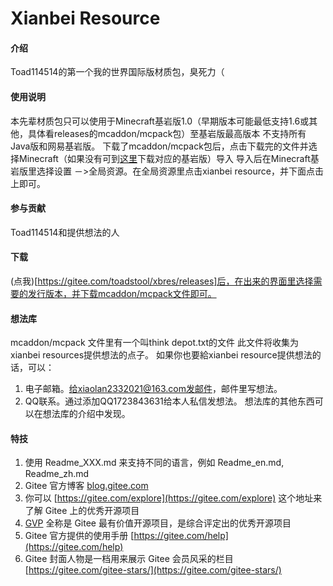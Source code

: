 # Xianbei Resource

#### 介绍
Toad114514的第一个我的世界国际版材质包，臭死力（

#### 使用说明
本先辈材质包只可以使用于Minecraft基岩版1.0（早期版本可能最低支持1.6或其他，具体看releases的mcaddon/mcpack包）至基岩版最高版本
不支持所有Java版和网易基岩版。
下载了mcaddon/mcpack包后，点击下载完的文件并选择Minecraft（如果没有可到[这里](http://klpbbs.com/xz)下载对应的基岩版）导入
导入后在Minecraft基岩版里选择设置 －>全局资源。在全局资源里点击xianbei resource，并下面点击上即可。
#### 参与贡献
Toad114514和提供想法的人

#### 下载
(点我)[https://gitee.com/toadstool/xbres/releases]后，在出来的界面里选择需要的发行版本，并下载mcaddon/mcpack文件即可。

#### 想法库
mcaddon/mcpack 文件里有一个叫think depot.txt的文件
此文件将收集为xianbei resources提供想法的点子。
如果你也要給xianbei resource提供想法的话，可以：
1. 电子邮箱。给xiaolan2332021@163.com发邮件，邮件里写想法。
2. QQ联系。通过添加QQ1723843631给本人私信发想法。
想法库的其他东西可以在想法库的介绍中发现。

#### 特技

1.  使用 Readme\_XXX.md 来支持不同的语言，例如 Readme\_en.md, Readme\_zh.md
2.  Gitee 官方博客 [blog.gitee.com](https://blog.gitee.com)
3.  你可以 [https://gitee.com/explore](https://gitee.com/explore) 这个地址来了解 Gitee 上的优秀开源项目
4.  [GVP](https://gitee.com/gvp) 全称是 Gitee 最有价值开源项目，是综合评定出的优秀开源项目
5.  Gitee 官方提供的使用手册 [https://gitee.com/help](https://gitee.com/help)
6.  Gitee 封面人物是一档用来展示 Gitee 会员风采的栏目 [https://gitee.com/gitee-stars/](https://gitee.com/gitee-stars/)

